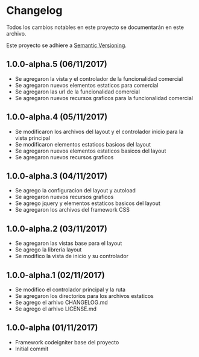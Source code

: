 # Changelog
Todos los cambios notables en este proyecto se documentarán en este archivo.

Este proyecto se adhiere a [Semantic Versioning](http://semver.org/spec/v2.0.0.html).

## 1.0.0-alpha.5 (06/11/2017)
- Se agregaron la vista y el controlador de la funcionalidad comercial
- Se agregaron nuevos elementos estaticos para comercial
- Se agregaron las url de la funcionalidad comercial
- Se agregaron nuevos recursos graficos para la funcionalidad comercial

## 1.0.0-alpha.4 (05/11/2017)
- Se modificaron los archivos del layout y el controlador inicio para la vista principal
- Se modificaron elementos estaticos basicos del layout
- Se agregaron nuevos elementos estaticos basicos del layout
- Se agregaron nuevos recursos graficos

## 1.0.0-alpha.3 (04/11/2017)
- Se agrego la configuracion del layout y autoload
- Se agregaron nuevos recursos graficos
- Se agrego jquery y elementos estaticos basicos del layout
- Se agregaron los archivos del framework CSS

## 1.0.0-alpha.2 (03/11/2017)
- Se agregaron las vistas base para el layout
- Se agrego la libreria layout
- Se modifico la vista de inicio y su controlador

## 1.0.0-alpha.1 (02/11/2017)
- Se modifico el controlador principal y la ruta
- Se agregaron los directorios para los archivos estaticos
- Se agrego el arhivo CHANGELOG.md
- Se agrego el arhivo LICENSE.md

## 1.0.0-alpha (01/11/2017)
- Framework codeigniter base del proyecto
- Initial commit